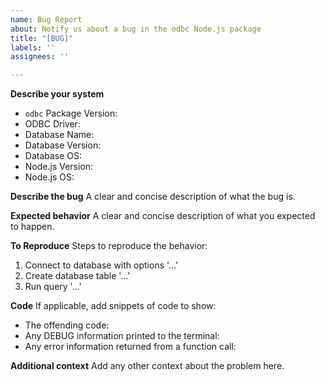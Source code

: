 ```yaml
---
name: Bug Report
about: Notify us about a bug in the odbc Node.js package
title: "[BUG]"
labels: ''
assignees: ''

---
```

<!--
**Before you write a report...**
* Read [the documentation](https://github.com/markdirish/node-odbc/blob/master/README.md)
* Look through [other issues](https://github.com/markdirish/node-odbc/issues?q=) for solutions
* Rebuild the `odbc` binary with `DEBUG` to produce detailed information
  * Change the contents of `node_modules/odbc/binding.gyp` to define `DEBUG`:
  ```
  ...
  'defines' : [
    'NAPI_EXPERIMENTAL', 'DEBUG'
  ],
  ...
  ```
  * Rebuild the `odbc` binary:
  ```
  cd node_modules/odbc && npm install
  ```
-->
**Describe your system**
* `odbc` Package Version:
* ODBC Driver:
* Database Name:
* Database Version:
* Database OS:
* Node.js Version:
* Node.js OS:

**Describe the bug**
A clear and concise description of what the bug is.

**Expected behavior**
A clear and concise description of what you expected to happen.

**To Reproduce**
Steps to reproduce the behavior:
1. Connect to database with options '...'
2. Create database table '...'
3. Run query '...'

**Code**
If applicable, add snippets of code to show:

* The offending code:
* Any DEBUG information printed to the terminal:
* Any error information returned from a function call:

**Additional context**
Add any other context about the problem here.
